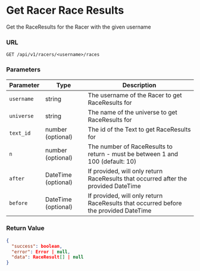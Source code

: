 # Get Racer Race Results

Get the RaceResults for the Racer with the given username

### URL

`GET /api/v1/racers/<username>/races`

### Parameters

| Parameter  | Type                | Description                                                                          |
|------------|---------------------|--------------------------------------------------------------------------------------|
| `username` | string              | The username of the Racer to get RaceResults for                                     |
| `universe` | string              | The name of the universe to get RaceResults for                                      |
| `text_id`  | number (optional)   | The id of the Text to get RaceResults for                                            |
| `n`        | number (optional)   | The number of RaceResults to return - must be between 1 and 100 (default: 10)        |
| `after`    | DateTime (optional) | If provided, will only return RaceResults that occurred after the provided DateTime  |
| `before`   | DateTime (optional) | If provided, will only return RaceResults that occurred before the provided DateTime |

### Return Value

```json
{
  "success": boolean,
  "error": Error | null,
  "data": RaceResult[] | null
}
```